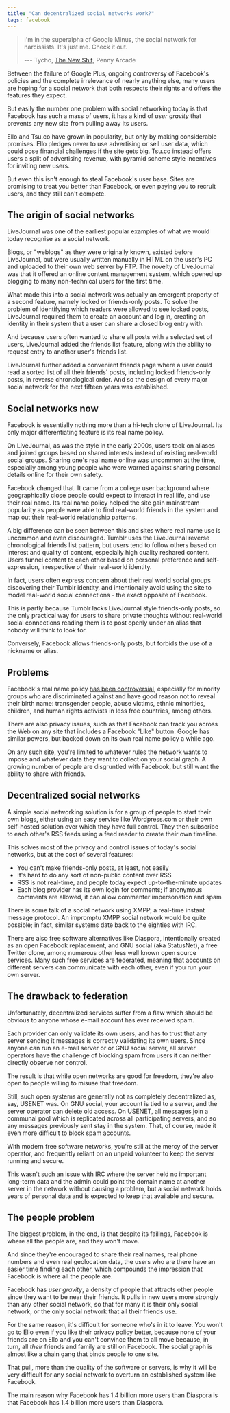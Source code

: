 ```yaml
---
title: "Can decentralized social networks work?"
tags: facebook
---
```


> I'm in the superalpha of Google Minus, the social network for narcissists.
> It's just me. Check it out.
>
> --- Tycho, [The New Shit](https://www.penny-arcade.com/comic/2011/07/25/the-new-shit), Penny Arcade

Between the failure of Google Plus, ongoing controversy of Facebook's policies
and the complete irrelevance of nearly anything else, many users are hoping for
a social network that both respects their rights and offers the features they
expect.

But easily the number one problem with social networking today is that Facebook
has such a mass of users, it has a kind of _user gravity_ that prevents any new
site from pulling away its users.

Ello and Tsu.co have grown in popularity, but only by making considerable
promises. Ello pledges never to use advertising or sell user data, which could
pose financial challenges if the site gets big. Tsu.co instead offers users a
split of advertising revenue, with pyramid scheme style incentives for inviting
new users.

But even this isn't enough to steal Facebook's user base. Sites are promising to
treat you better than Facebook, or even paying you to recruit users, and they
still can't compete.

## The origin of social networks

LiveJournal was one of the earliest popular examples of what we would today
recognise as a social network.

Blogs, or "weblogs" as they were originally known, existed before LiveJournal,
but were usually written manually in HTML on the user's PC and uploaded to their
own web server by FTP. The novelty of LiveJournal was that it offered an online
content management system, which opened up blogging to many non-technical users
for the first time.

What made this into a social network was actually an emergent property of a
second feature, namely locked or friends-only posts. To solve the problem of
identifying which readers were allowed to see locked posts, LiveJournal required
them to create an account and log in, creating an identity in their system that
a user can share a closed blog entry with.

And because users often wanted to share all posts with a selected set of users,
LiveJournal added the friends list feature, along with the ability to request
entry to another user's friends list.

LiveJournal further added a convenient friends page where a user could read a
sorted list of all their friends' posts, including locked friends-only posts, in
reverse chronological order. And so the design of every major social network for
the next fifteen years was established.

## Social networks now

Facebook is essentially nothing more than a hi-tech clone of LiveJournal. Its
only major differentiating feature is its real name policy.

On LiveJournal, as was the style in the early 2000s, users took on aliases and
joined groups based on shared interests instead of existing real-world social
groups. Sharing one's real name online was uncommon at the time, especially
among young people who were warned against sharing personal details online for
their own safety.

Facebook changed that. It came from a college user background where
geographically close people could expect to interact in real life, and use their
real name. Its real name policy helped the site gain mainstream popularity as
people were able to find real-world friends in the system and map out their
real-world relationship patterns.

A big difference can be seen between this and sites where real name use is
uncommon and even discouraged. Tumblr uses the LiveJournal reverse chronological
friends list pattern, but users tend to follow others based on interest and
quality of content, especially high quality reshared content. Users funnel
content to each other based on personal preference and self-expression,
irrespective of their real-world identity.

In fact, users often express concern about their real world social groups
discovering their Tumblr identity, and intentionally avoid using the site to
model real-world social connections - the exact opposite of Facebook.

This is partly because Tumblr lacks LiveJournal style friends-only posts, so the
only practical way for users to share private thoughts without real-world social
connections reading them is to post openly under an alias that nobody will think
to look for.

Conversely, Facebook allows friends-only posts, but forbids the use of a
nickname or alias.

## Problems

Facebook's real name policy [has been
controversial](https://orbitalflower.github.io/20150226-facebook-real-name-policy-must-end.html),
especially for minority groups who are discriminated against and have good
reason not to reveal their birth name: transgender people, abuse victims, ethnic
minorities, children, and human rights activists in less free countries, among
others.

There are also privacy issues, such as that Facebook can track you across the
Web on any site that includes a Facebook "Like" button. Google has similar
powers, but backed down on its own real name policy a while ago.

On any such site, you're limited to whatever rules the network wants to impose
and whatever data they want to collect on your social graph. A growing number of
people are disgruntled with Facebook, but still want the ability to share with
friends.

## Decentralized social networks

A simple social networking solution is for a group of people to start their own
blogs, either using an easy service like Wordpress.com or their own self-hosted
solution over which they have full control. They then subscribe to each other's
RSS feeds using a feed reader to create their own timeline.

This solves most of the privacy and control issues of today's social networks,
but at the cost of several features:

* You can't make friends-only posts, at least, not easily
* It's hard to do any sort of non-public content over RSS
* RSS is not real-time, and people today expect up-to-the-minute updates
* Each blog provider has its own login for comments; if anonymous comments are
allowed, it can allow commenter impersonation and spam

There is some talk of a social network using XMPP, a real-time instant message
protocol. An impromptu XMPP social network would be quite possible; in fact,
similar systems date back to the eighties with IRC.

There are also free software alternatives like Diaspora, intentionally created
as an open Facebook replacement, and GNU social (aka StatusNet), a free Twitter
clone, among numerous other less well known open source services. Many such free
services are federated, meaning that accounts on different servers can
communicate with each other, even if you run your own server.

## The drawback to federation

Unfortunately, decentralized services suffer from a flaw which should be obvious
to anyone whose e-mail account has ever received spam.

Each provider can only validate its own users, and has to trust that any server
sending it messages is correctly validating its own users. Since anyone can run
an e-mail server or or GNU social server, all server operators have the
challenge of blocking spam from users it can neither directly observe nor
control.

The result is that while open networks are good for freedom, they're also open
to people willing to misuse that freedom.

Still, such open systems are generally not as completely decentralized as, say,
USENET was. On GNU social, your account is tied to a server, and the server
operator can delete old access. On USENET, all messages join a communal pool
which is replicated across all participating servers, and so any messages
previously sent stay in the system. That, of course, made it even more difficult
to block spam accounts.

With modern free software networks, you're still at the mercy of the server
operator, and frequently reliant on an unpaid volunteer to keep the server
running and secure.

This wasn't such an issue with IRC where the server held no important long-term
data and the admin could point the domain name at another server in the network
without causing a problem, but a social network holds years of personal data and
is expected to keep that available and secure.

## The people problem

The biggest problem, in the end, is that despite its failings, Facebook is where
all the people are, and they won't move.

And since they're encouraged to share their real names, real phone numbers and
even real geolocation data, the users who are there have an easier time finding
each other, which compounds the impression that Facebook is where all the people
are.

Facebook has _user gravity_, a density of people that attracts other people
since they want to be near their friends. It pulls in new users more strongly
than any other social network, so that for many it is their only social network,
or the only social network that all their friends use.

For the same reason, it's difficult for someone who's in it to leave. You won't
go to Ello even if you like their privacy policy better, because none of your
friends are on Ello and you can't convince them to all move because, in turn,
all _their_ friends and family are still on Facebook. The social graph is almost
like a chain gang that binds people to one site.

That pull, more than the quality of the software or servers, is why it will be
very difficult for any social network to overturn an established system like
Facebook.

The main reason why Facebook has 1.4 billion more users than Diaspora is that
Facebook has 1.4 billion more users than Diaspora.
